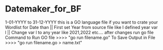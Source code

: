 # Datemaker_for_BF
1-01-YYYY to 31-12-YYYY
this is a GO language file
if you want to crate your Wordlist for Date than  || First set Year from source file like I defined year var l || Change var l to any year like 2021,2022 etc....
after changes run go file 
Command to Run GO file >>>> "go run filename.go"
To Save Output in File >>>>  "go run filename.go > name.txt"
